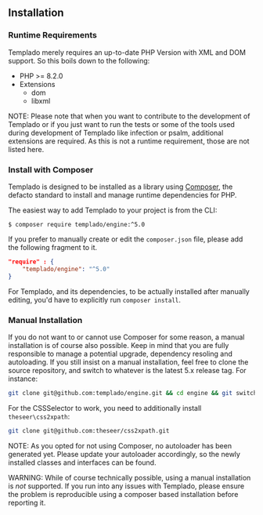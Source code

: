 ## Installation

### Runtime Requirements

Templado merely requires an up-to-date PHP Version with XML and DOM support.
So this boils down to the following:  

- PHP >= 8.2.0
- Extensions
    - dom
    - libxml

NOTE: Please note that when you want to contribute to the development of Templado or if you just want to run the tests or some of the tools used during development of Templado like infection or psalm, additional extensions are required. As this is not a runtime requirement, those are not listed here.

### Install with Composer

Templado is designed to be installed as a library using [Composer](https://getcomposer.org), the defacto standard to install and manage runtime dependencies for PHP.

The easiest way to add Templado to your project is from the CLI:

```shell
$ composer require templado/engine:^5.0
```

If you prefer to manually create or edit the `composer.json` file, please add the following fragment to it.

```json
"require" : {
    "templado/engine": "^5.0"
}
```

For Templado, and its dependencies, to be actually installed after manually editing, you'd have to explicitly run `composer install`.


### Manual Installation

If you do not want to or cannot use Composer for some reason, a manual installation is of course also possible. Keep in mind that you are fully responsible to manage a potential upgrade, dependency resoling and autoloading. If you still insist on a manual installation, feel free to clone the source repository, and switch to whatever is the latest 5.x release tag. For instance:

```bash
git clone git@github.com:templado/engine.git && cd engine && git switch 5.x.y
```

For the CSSSelector to work, you need to additionally install `theseer\css2xpath`:

```bash
git clone git@github.com:theseer/css2xpath.git
```

NOTE: As you opted for not using Composer, no autoloader has been generated yet. Please update your autoloader accordingly, so the newly installed classes and interfaces can be found.   

WARNING: While of course technically possible, using a manual installation is *not* supported. If you run into any issues with Templado, please ensure the problem is reproducible using a composer based installation before reporting it.

